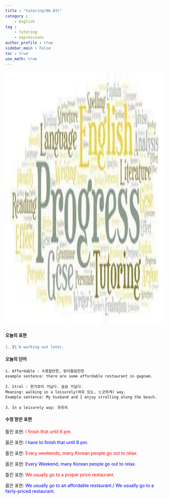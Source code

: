 ```yaml
---
title : "tutoring(06.03)"
category :
    - English
tag : 
    - tutoring
    - expressions
author_profile : true
sidebar_main : False  
toc : true 
use_math: true
---
```


<img src='/assets/tutoring.jpg' width = 1000 height = 800>

#### 오늘의 표현

```py
1. I\'m working out later. 
```

#### 오늘의 단어

```
1. Affordable : 수용할만한, 받아들일만한
example sentence: there are some affordable restaurant in gagnam. 

2. Strol : 한가로이 거닐다. 슬슬 거닐다.
Meaning: walking in a leisurely(여유 있는, 느긋하게) way.
Example sentence: My husband and I enjoy strolling along the beach.

3. In a leisurely way: 유유히
```

#### 수정 받은 표현

틀린 표현: <span style="color:red">I finish that until 6 pm.</span>

옳은 표현: <span style="color:blue">I have to finish that until 6 pm.</span>

틀린 표현: <span style="color:red">Every weekends, many Korean people go out to relax.</span>

옳은 표현: <span style="color:blue">Every Weekend, many Korean people go out to relax.</span>

틀린 표현: <span style="color:red">We usually go to a proper price restaurant.</span>

옳은 표현: <span style="color:blue">We usually go to an affordable restaurant./ We usually go to a fairly-priced restaurant.</span>